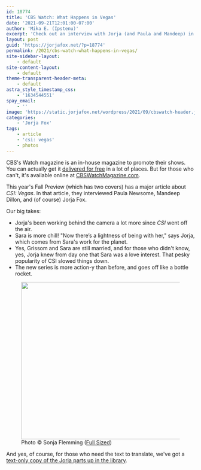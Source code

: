 ```yaml
---
id: 18774
title: 'CBS Watch: What Happens in Vegas'
date: '2021-09-21T12:01:00-07:00'
author: 'Mika E. (Ipstenu)'
excerpt: 'Check out an interview with Jorja (and Paula and Mandeep) in the Fall Preview issue of CBS'' Watch magazine.'
layout: post
guid: 'https://jorjafox.net/?p=18774'
permalink: /2021/cbs-watch-what-happens-in-vegas/
site-sidebar-layout:
    - default
site-content-layout:
    - default
theme-transparent-header-meta:
    - default
astra_style_timestamp_css:
    - '1634544551'
spay_email:
    - ''
image: 'https://static.jorjafox.net/wordpress/2021/09/cbswatch-header.jpg'
categories:
    - 'Jorja Fox'
tags:
    - article
    - 'csi: vegas'
    - photos
---
```


CBS's Watch magazine is an in-house magazine to promote their shows. You can actually get it <a href="https://connect.cbswatchmagazine.com/free/">delivered for free</a> in a lot of places. But for those who can't, it's available online at <a href="https://cbswatchmagazine.com">CBSWatchMagazine.com</a>.

This year's Fall Preview (which has two covers) has a major article about <em>CSI: Vegas</em>. In that article, they interviewed Paula Newsome, Mandeep Dillon, and (of course) Jorja Fox.

Our big takes:

<ul><li>Jorja's been working behind the camera a lot more since <em>CSI</em> went off the air.</li><li>Sara is more chill! "Now there’s a lightness of being with her," says Jorja, which comes from Sara's work for the planet.</li><li>Yes, Grissom and Sara are still married, and for those who didn't know, yes, Jorja knew from day one that Sara was a love interest. That pesky popularity of CSI slowed things down.</li><li>The new series is more action-y than before, and goes off like a bottle rocket.</li></ul>

<figure class="wp-block-image size-large is-resized"><a href="https://jorjafox.net/gallery/media/print/watch/2021-10-01.jpg.htm"><img src="https://static.jorjafox.net/wordpress/2021/09/2021-10-01-960x630.jpg" alt="" class="wp-image-18777" width="640" height="420"/></a><figcaption>Photo © Sonja Flemming (<a href="https://jorjafox.net/gallery/media/print/watch/2021-10-01.jpg.htm">Full Sized</a>)</figcaption></figure>

And yes, of course, for those who need the text to translate, we've got a <a href="https://jorjafox.net/library/news/2021/1001-cbswatch/">text-only copy of the Jorja parts up in the library</a>.
